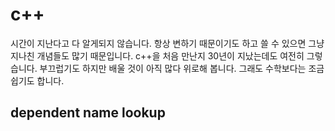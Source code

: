 # c++ 

시간이 지난다고 다 알게되지 않습니다. 항상 변하기 때문이기도 하고 
쓸 수 있으면 그냥 지나친 개념들도 많기 때문입니다. c++을 처음 만난지 
30년이 지났는데도 여전히 그렇습니다. 부끄럽기도 하지만 배울 것이 아직 
많다 위로해 봅니다. 그래도 수학보다는 조금 쉽기도 합니다. 

## dependent name lookup

